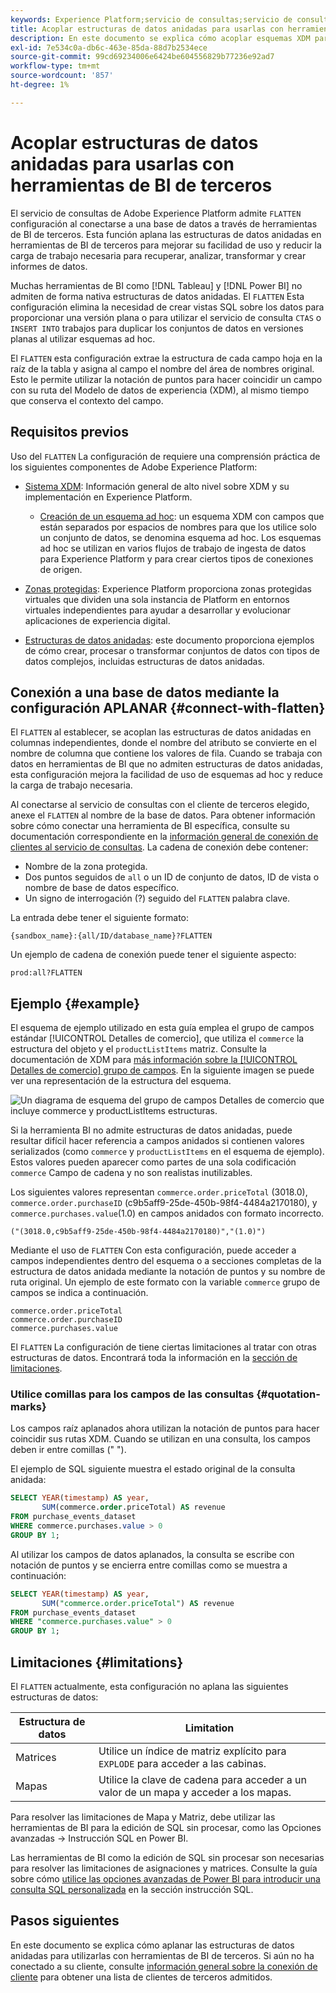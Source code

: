 ```yaml
---
keywords: Experience Platform;servicio de consultas;servicio de consultas;estructuras de datos anidadas;datos anidados;aplanar;aplanar datos anidados;
title: Acoplar estructuras de datos anidadas para usarlas con herramientas de BI
description: En este documento se explica cómo acoplar esquemas XDM para todas las tablas y vistas durante una sesión al utilizar herramientas de BI de terceros con el servicio de consulta.
exl-id: 7e534c0a-db6c-463e-85da-88d7b2534ece
source-git-commit: 99cd69234006e6424be604556829b77236e92ad7
workflow-type: tm+mt
source-wordcount: '857'
ht-degree: 1%

---
```


# Acoplar estructuras de datos anidadas para usarlas con herramientas de BI de terceros

El servicio de consultas de Adobe Experience Platform admite `FLATTEN` configuración al conectarse a una base de datos a través de herramientas de BI de terceros. Esta función aplana las estructuras de datos anidadas en herramientas de BI de terceros para mejorar su facilidad de uso y reducir la carga de trabajo necesaria para recuperar, analizar, transformar y crear informes de datos.

Muchas herramientas de BI como [!DNL Tableau] y [!DNL Power BI] no admiten de forma nativa estructuras de datos anidadas. El `FLATTEN` Esta configuración elimina la necesidad de crear vistas SQL sobre los datos para proporcionar una versión plana o para utilizar el servicio de consulta `CTAS` o `INSERT INTO` trabajos para duplicar los conjuntos de datos en versiones planas al utilizar esquemas ad hoc.

El `FLATTEN` esta configuración extrae la estructura de cada campo hoja en la raíz de la tabla y asigna al campo el nombre del área de nombres original. Esto le permite utilizar la notación de puntos para hacer coincidir un campo con su ruta del Modelo de datos de experiencia (XDM), al mismo tiempo que conserva el contexto del campo.

## Requisitos previos

Uso del `FLATTEN` La configuración de requiere una comprensión práctica de los siguientes componentes de Adobe Experience Platform:

* [Sistema XDM](../../xdm/home.md): Información general de alto nivel sobre XDM y su implementación en Experience Platform.

   * [Creación de un esquema ad hoc](../../xdm/tutorials/ad-hoc.md): un esquema XDM con campos que están separados por espacios de nombres para que los utilice solo un conjunto de datos, se denomina esquema ad hoc. Los esquemas ad hoc se utilizan en varios flujos de trabajo de ingesta de datos para Experience Platform y para crear ciertos tipos de conexiones de origen.

* [Zonas protegidas](../../sandboxes/home.md): Experience Platform proporciona zonas protegidas virtuales que dividen una sola instancia de Platform en entornos virtuales independientes para ayudar a desarrollar y evolucionar aplicaciones de experiencia digital.

* [Estructuras de datos anidadas](./nested-data-structures.md): este documento proporciona ejemplos de cómo crear, procesar o transformar conjuntos de datos con tipos de datos complejos, incluidas estructuras de datos anidadas.

## Conexión a una base de datos mediante la configuración APLANAR {#connect-with-flatten}

El `FLATTEN` al establecer, se acoplan las estructuras de datos anidadas en columnas independientes, donde el nombre del atributo se convierte en el nombre de columna que contiene los valores de fila. Cuando se trabaja con datos en herramientas de BI que no admiten estructuras de datos anidadas, esta configuración mejora la facilidad de uso de esquemas ad hoc y reduce la carga de trabajo necesaria.

Al conectarse al servicio de consultas con el cliente de terceros elegido, anexe el `FLATTEN` al nombre de la base de datos. Para obtener información sobre cómo conectar una herramienta de BI específica, consulte su documentación correspondiente en la [información general de conexión de clientes al servicio de consultas](../clients/overview.md). La cadena de conexión debe contener:

* Nombre de la zona protegida.
* Dos puntos seguidos de `all` o un ID de conjunto de datos, ID de vista o nombre de base de datos específico.
* Un signo de interrogación (?) seguido del `FLATTEN` palabra clave.

La entrada debe tener el siguiente formato:

```terminal
{sandbox_name}:{all/ID/database_name}?FLATTEN
```

Un ejemplo de cadena de conexión puede tener el siguiente aspecto:

```terminal
prod:all?FLATTEN
```

## Ejemplo {#example}

El esquema de ejemplo utilizado en esta guía emplea el grupo de campos estándar [!UICONTROL Detalles de comercio], que utiliza el `commerce` la estructura del objeto y el `productListItems` matriz. Consulte la documentación de XDM para [más información sobre la [!UICONTROL Detalles de comercio] grupo de campos](../../xdm/field-groups/event/commerce-details.md). En la siguiente imagen se puede ver una representación de la estructura del esquema.

![Un diagrama de esquema del grupo de campos Detalles de comercio que incluye `commerce` y `productListItems` estructuras.](../images/essential-concepts/commerce-details.png)

Si la herramienta BI no admite estructuras de datos anidadas, puede resultar difícil hacer referencia a campos anidados si contienen valores serializados (como `commerce` y `productListItems` en el esquema de ejemplo). Estos valores pueden aparecer como partes de una sola codificación `commerce` Campo de cadena y no son realistas inutilizables.

Los siguientes valores representan `commerce.order.priceTotal` (3018.0), `commerce.order.purchaseID` (c9b5aff9-25de-450b-98f4-4484a2170180), y `commerce.purchases.value`(1.0) en campos anidados con formato incorrecto.

```terminal
("(3018.0,c9b5aff9-25de-450b-98f4-4484a2170180)","(1.0)")
```

Mediante el uso de `FLATTEN` Con esta configuración, puede acceder a campos independientes dentro del esquema o a secciones completas de la estructura de datos anidada mediante la notación de puntos y su nombre de ruta original. Un ejemplo de este formato con la variable `commerce` grupo de campos se indica a continuación.

```terminal
commerce.order.priceTotal
commerce.order.purchaseID
commerce.purchases.value
```

El `FLATTEN` La configuración de tiene ciertas limitaciones al tratar con otras estructuras de datos. Encontrará toda la información en la [sección de limitaciones](#limitations).

### Utilice comillas para los campos de las consultas {#quotation-marks}

Los campos raíz aplanados ahora utilizan la notación de puntos para hacer coincidir sus rutas XDM. Cuando se utilizan en una consulta, los campos deben ir entre comillas (&quot; &quot;).

El ejemplo de SQL siguiente muestra el estado original de la consulta anidada:

```sql
SELECT YEAR(timestamp) AS year,
       SUM(commerce.order.priceTotal) AS revenue
FROM purchase_events_dataset
WHERE commerce.purchases.value > 0
GROUP BY 1;
```

Al utilizar los campos de datos aplanados, la consulta se escribe con notación de puntos y se encierra entre comillas como se muestra a continuación:

```sql
SELECT YEAR(timestamp) AS year,
       SUM("commerce.order.priceTotal") AS revenue
FROM purchase_events_dataset
WHERE "commerce.purchases.value" > 0
GROUP BY 1;
```

## Limitaciones {#limitations}

El `FLATTEN` actualmente, esta configuración no aplana las siguientes estructuras de datos:

| Estructura de datos | Limitation |
|---|---|
| Matrices | Utilice un índice de matriz explícito para `EXPLODE` para acceder a las cabinas. |
| Mapas | Utilice la clave de cadena para acceder a un valor de un mapa y acceder a los mapas. |

Para resolver las limitaciones de Mapa y Matriz, debe utilizar las herramientas de BI para la edición de SQL sin procesar, como las Opciones avanzadas -> Instrucción SQL en Power BI.

Las herramientas de BI como la edición de SQL sin procesar son necesarias para resolver las limitaciones de asignaciones y matrices. Consulte la guía sobre cómo [utilice las opciones avanzadas de Power BI para introducir una consulta SQL personalizada](../clients/power-bi.md#import-tables-using-custom-sql) en la sección instrucción SQL.

## Pasos siguientes

En este documento se explica cómo aplanar las estructuras de datos anidadas para utilizarlas con herramientas de BI de terceros. Si aún no ha conectado a su cliente, consulte [información general sobre la conexión de cliente](../clients/overview.md) para obtener una lista de clientes de terceros admitidos.
